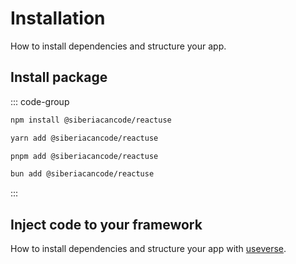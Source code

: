 <script setup>
import Framework from '../src/components/framework.vue'
</script>

# Installation

How to install dependencies and structure your app.

## Install package

::: code-group

```bash [npm]
npm install @siberiacancode/reactuse
```

```bash [yarn]
yarn add @siberiacancode/reactuse
```

```bash [pnpm]
pnpm add @siberiacancode/reactuse
```

```bash [bun]
bun add @siberiacancode/reactuse
```

:::

## Inject code to your framework

How to install dependencies and structure your app with [useverse](https://www.npmjs.com/package/useverse).

<div class="flex flex-col gap-4 md:flex-row">
  <a href="./frameworks/vite" target="_blank" class="w-full !no-underline">
    <Framework framework="vite" />
  </a>
  <a href="./frameworks/nextjs" target="_blank" class="w-full !no-underline">
    <Framework framework="next" />
  </a>
</div>
